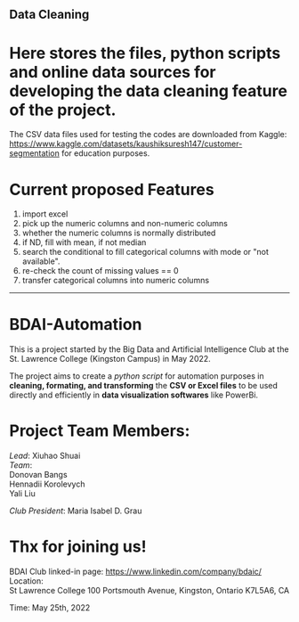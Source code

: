 ## Data Cleaning
# Here stores the files, python scripts and online data sources for developing the data cleaning feature of the project. 
The CSV data files used for testing the codes are downloaded from Kaggle: https://www.kaggle.com/datasets/kaushiksuresh147/customer-segmentation for education purposes.

# Current proposed Features
1. import excel
2. pick up the numeric columns and non-numeric columns
3. whether the numeric columns is normally distributed
3. if ND, fill with mean, if not median
4. search the conditional to fill categorical columns with mode or "not available".
5. re-check the count of missing values == 0
6. transfer categorical columns into numeric columns

_________________
# BDAI-Automation

This is a project started by the Big Data and Artificial Intelligence Club at the St. Lawrence College (Kingston Campus) in May 2022.

The project aims to create a _python script_ for automation purposes in **cleaning, formating, and transforming** the __CSV or Excel files__ to be used directly and efficiently in __data visualization softwares__ like PowerBi.

# Project Team Members:
*Lead*: Xiuhao Shuai  
*Team*:  
Donovan Bangs  
Hennadii Korolevych  
Yali Liu  

*Club President*: Maria Isabel D. Grau  

# Thx for joining us!
BDAI Club linked-in page: https://www.linkedin.com/company/bdaic/  
Location:  
St Lawrence College
100 Portsmouth Avenue, Kingston, Ontario K7L5A6, CA

Time: May 25th, 2022
